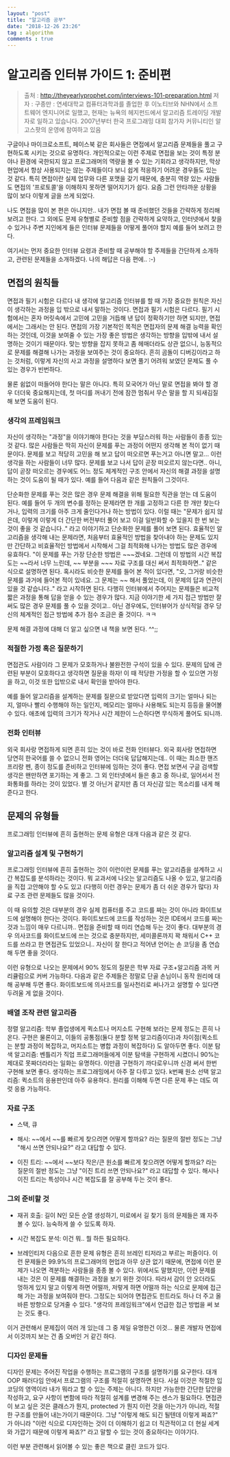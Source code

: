 ```yaml
---
layout: "post"
title: "알고리즘 공부"
date: "2018-12-26 23:26"
tag : algorithm
comments : true
---
```


# 알고리즘 인터뷰 가이드 1: 준비편

> 출처 : http://theyearlyprophet.com/interviews-101-preparation.html
> 저자 : 구종만 : 연세대학교 컴퓨터과학과를 졸업한 후 이노티브와 NHN에서 소프트웨어 엔지니어로 일했고, 현재는 뉴욕의 헤지펀드에서 알고리즘 트레이딩 개발자로 일하고 있습니다. 2007년부터 한국 프로그래밍 대회 참가자 커뮤니티인 알고스팟의 운영에 참여하고 있음

구글이나 마이크로소프트, 페이스북 같은 회사들은 면접에서 알고리즘 문제들을 풀고 구현하도록 시키는 것으로 유명하다. 개인적으로는 이런 주제로 면접을 보는 것이 특정 분야나 환경에 국한되지 않고 프로그래머의 역량을 볼 수 있는 기회라고 생각하지만, 막상 현업에서 항상 사용되지는 않는 주제들이다 보니 쉽게 적응하기 어려운 경우들도 있는 것 같다. 특히 면접이란 실제 업무와 다른 포맷을 갖기 때문에, 충분히 역량 있는 사람들도 면접의 '프로토콜'을 이해하지 못하면 떨어지기가 쉽다. 요즘 그런 안타까운 상황을 많이 보다 이렇게 글을 쓰게 되었다.

나도 면접을 많이 본 편은 아니지만.. 내가 면접 볼 때 준비했던 것들을 간략하게 정리해 보려고 한다. 그 외에도 문제 유형별로 준비할 점을 간략하게 요약하고, 인터넷에서 찾을 수 있거나 주변 지인에게 들은 인터뷰 문제들을 어떻게 풀어야 할지 예를 들어 보려고 한다.

여기서는 먼저 중요한 인터뷰 요령과 준비할 때 공부해야 할 주제들을 간단하게 소개하고, 관련된 문제들을 소개하겠다. 나의 해답은 다음 편에.. :-)

## 면접의 원칙들
면접과 필기 시험은 다르다
내 생각에 알고리즘 인터뷰를 할 때 가장 중요한 원칙은 자신이 생각하는 과정을 입 밖으로 내서 말하는 것이다. 면접과 필기 시험은 다르다. 필기 시험에서는 혼자 머릿속에서 고민에 고민을 거듭해 낸 답이 정확하기만 하면 되지만, 면접에서는 그래서는 안 된다. 면접의 가장 기본적인 목적은 면접자의 문제 해결 능력을 확인하는 것인데, 이것을 보여줄 수 있는 가장 좋은 방법은 생각하는 방향을 입밖에 내서 설명하는 것이기 때문이다. 맞는 방향을 잡지 못하고 좀 헤매더라도 상관 없으니, 능동적으로 문제를 해결해 나가는 과정을 보여주는 것이 중요하다. 흔히 곰돌이 디버깅이라고 하는 것처럼, 이렇게 자신의 사고 과정을 설명하다 보면 풀기 어려워 보였던 문제도 풀 수 있는 경우가 빈번하다.

물론 쉼없이 떠들어야 한다는 말은 아니다. 특히 모국어가 아닌 말로 면접을 봐야 할 경우 더더욱 중요해지는데, 첫 마디를 꺼내기 전에 잠깐 멈춰서 무슨 말을 할 지 되새김질 해 보면 도움이 된다.

### 생각의 프레임워크
자신이 생각하는 "과정"을 이야기해야 한다는 것을 부담스러워 하는 사람들이 종종 있는 것 같다. 많은 사람들은 딱히 자신이 문제를 푸는 과정이 어떤지 생각해 본 적이 없기 때문이다. 문제를 보고 적당히 고민을 해 보고 답이 떠오르면 푸는거고 아니면 말고... 이런 생각을 하는 사람들이 너무 많다. 문제를 보고 나서 답이 곧장 떠오르지 않는다면.. 아니, 답이 곧장 떠오르는 경우에도 어느 정도 체계적인 구조 안에서 자신의 해결 과정을 설명하는 것이 도움이 될 때가 있다. 예를 들어 다음과 같은 원칙들이 그것이다.

단순화한 문제를 푸는 것은 많은 경우 문제 해결을 위해 필요한 직관을 얻는 데 도움이 된다. 예를 들어 두 개의 변수를 정하는 문제라면 한 개를 고정하고 다른 한 개만 찾는다거나, 입력의 크기를 아주 크게 줄인다거나 하는 방법이 있다. 이럴 때는 "문제가 쉽지 않은데, 이렇게 이렇게 더 간단한 버전부터 풀어 보고 이걸 일반화할 수 있을지 한 번 보는 것이 좋을 것 같습니다.." 라고 이야기하고 단순화한 문제를 풀어 보면 된다.
효율적인 알고리즘을 생각해 내는 문제라면, 처음부터 효율적인 방법을 찾아내야 하는 문제도 있지만 간단하고 비효율적인 방법에서 시작해서 그걸 최적화해 나가는 방법도 많은 경우에 유효하다. "이 문제를 푸는 가장 단순한 방법은 ~~~겠네요. 그런데 이 방법의 시간 복잡도는 ~~라서 너무 느린데, ~~ 부분을 ~~~ 자료 구조를 대신 써서 최적화하면.." 같은 식으로 설명하면 된다.
혹시라도 비슷한 문제를 들어 본 적이 있다면, "오, 그거랑 비슷한 문제를 과거에 들어본 적이 있네요. 그 문제는 ~~ 해서 풀었는데, 이 문제의 답과 연관이 있을 것 같습니다.." 라고 시작하면 된다.
다행히 인터뷰에서 주어지는 문제들은 비교적 짧은 과정을 통해 답을 얻을 수 있는 경우가 많다. 지금 이야기한 세 가지 접근 방법만 잘 써도 많은 경우 문제를 풀 수 있을 것이고.. 아닌 경우에도, 인터뷰어가 상식적일 경우 당신의 체계적인 접근 방법에 추가 점수 조금은 줄 것이다. ㅋㅋ

문제 해결 과정에 대해 더 알고 싶으면 내 책을 보면 된다. ^^;;

### 적절한 가정 혹은 질문하기
면접관도 사람이라 그 문제가 모호하거나 불완전한 구석이 있을 수 있다. 문제의 답에 관련된 부분이 모호하다고 생각하면 질문을 하자! 이 때 적당한 가정을 할 수 있으면 가정을 하고, 이것 또한 입밖으로 내서 확인을 받아야 한다.

예를 들어 알고리즘을 설계하는 문제를 질문으로 받았다면 입력의 크기는 얼마나 되는지, 얼마나 빨리 수행해야 하는 일인지, 메모리는 얼마나 사용해도 되는지 등등을 물어볼 수 있다. 애초에 입력의 크기가 작거나 시간 제한이 느슨하다면 무식하게 풀어도 되니까.

### 전화 인터뷰
외국 회사랑 면접하게 되면 흔히 있는 것이 바로 전화 인터뷰다. 외국 회사랑 면접하면 당연히 한국어를 쓸 수 없으니 전화 영어는 더더욱 답답해지는데.. 이 때는 최소한 핸즈프리랑 펜, 종이 정도를 준비하고 인터뷰에 임하는 것이 좋다. 면접 보면서 구글 검색할 생각은 왠만하면 포기하는 게 좋고. 그 외 인터넷에서 들은 충고 중 하나로, 일어서서 전화통화를 하라는 것이 있었다. 별 것 아닌거 같지만 좀 더 자신감 있는 목소리를 내게 해 준다고 한다.

## 문제의 유형들
프로그래밍 인터뷰에 흔히 출현하는 문제 유형은 대개 다음과 같은 것 같다.

### 알고리즘 설계 및 구현하기
프로그래밍 인터뷰에 흔히 출현하는 것이 이런이런 문제를 푸는 알고리즘을 설계하고 시간 복잡도를 분석하라는 것이다. 뭐 교과서에 나오는 알고리즘도 나올 수 있고, 알고리즘을 직접 고안해야 할 수도 있고 (다행히 이런 경우는 문제가 좀 더 쉬운 경우가 많다) 자료 구조 관련 문제들도 많을 것이다.

이 때 유의할 것은 대부분의 경우 실제 컴퓨터를 주고 코드를 짜는 것이 아니라 화이트보드에 설명해야 한다는 것이다. 화이트보드에 코드를 작성하는 것은 IDE에서 코드를 짜는 것과 느낌이 매우 다르니까.. 면접을 준비할 때 미리 연습해 두는 것이 좋다. 대부분의 경우 의사코드를 화이트보드에 쓰는 것으로 충분하지만, 세미콜론까지 꽉 채워서 C++ 코드를 쓰라고 한 면접관도 있었으니.. 자신이 잘 한다고 적어낸 언어는 손 코딩을 좀 연습해 두면 좋을 것이다.

이런 유형으로 나오는 문제에서 90% 정도의 질문은 학부 자료 구조+알고리즘 과목 커리큘럼으로 커버 가능하다. 다음과 같은 주제들은 정말로 단골 손님이니 동작 원리에 대해 공부해 두면 좋다. 화이트보드에 의사코드를 일사천리로 써나가고 설명할 수 있다면 두려울 게 없을 것이다.

### 배열 조작 관련 알고리즘
정렬 알고리즘: 학부 졸업생에게 퀵소트나 머지소트 구현해 보라는 문제 정도는 흔히 나온다. 구현은 물론이고, 이들의 공통점(둘다 분할 정복 알고리즘이다)과 차이점(퀵소트는 분할 과정이 복잡하고, 머지소트는 병합 과정이 복잡하다) 도 알아두면 좋다.
이분 탐색 알고리즘: 벤틀리가 직업 프로그래머들에게 이분 탐색을 구현하게 시켰더니 90%는 제대로 못짜더라라는 일화는 유명하다. 이만큼 구현하기 까다로우니까 신경 써서 한번 구현해 보면 좋다. 생각하는 프로그래밍에서 아주 잘 다루고 있다.
k번째 원소 선택 알고리즘: 퀵소트의 응용판인데 아주 유용하다. 원리를 이해해 두면 다른 문제 푸는 데도 여럿 응용 가능하다.

### 자료 구조

* 스택, 큐

* 해시: ~~에서 ~~를 빠르게 찾으려면 어떻게 할까요? 라는 질문의 절반 정도는 그냥 "해시 쓰면 안되나요?" 라고 대답할 수 있다.

* 이진 트리: ~~에서 ~~보다 작은/큰 원소를 빠르게 찾으려면 어떻게 할까요? 라는 질문의 절반 정도는 그냥 "이진 트리 쓰면 안되나요?" 라고 대답할 수 있다.
해시나 이진 트리는 특성이나 시간 복잡도를 잘 공부해 두는 것이 좋다.

### 그외 준비할 것

* 재귀 호출: 길이 N인 모든 순열 생성하기, 미로에서 길 찾기 등의 문제들은 꽤 자주 볼 수 있다. 능숙하게 쓸 수 있도록 하자.

* 시간 복잡도 분석: 이건 뭐.. 뭘 하든 필요하다.

* 브레인티저
다음으로 흔한 문제 유형은 흔히 브레인 티저라고 부르는 퍼즐이다. 이런 문제들은 99.9%의 프로그래머의 현업과 아무 상관 없기 때문에, 면접에 이런 문제가 나오면 격분하는 사람들을 종종 볼 수 있다. 위에서도 말했지만, 이런 문제를 내는 것은 이 문제를 해결하는 과정을 보기 위한 것이다. 따라서 감이 안 오더라도 멍하게 있지 말고 이렇게 하면 어떨까, 저렇게 하면 어떨까 하는 식으로 문제에 접근해 가는 과정을 보여줘야 한다. 그정도는 되어야 면접관도 힌트라도 하나 더 주고 올바른 방향으로 당겨줄 수 있다. "생각의 프레임워크"에서 언급한 접근 방법을 써 보는 것도 좋다.

이거 관련해서 문제집이 여러 개 있는데 그 중 제일 유명한건 이것... 물론 개발자 면접에서 이것까지 보는 건 좀 오버인 거 같긴 하다.

### 디자인 문제들
디자인 문제는 주어진 작업을 수행하는 프로그램의 구조를 설명하기를 요구한다. 대개 OOP 패러다임 안에서 프로그램의 구조를 적절히 설명하면 된다. 사실 이것은 적절한 입코딩의 영역이라 내가 뭐라고 할 수 있는 주제는 아니다. 하지만 가능한한 간단한 답안을 작성하고, 요구 사항이 변함에 따라 적절히 설계를 변경해 주는 센스가 필요하다. 면접관이 보고 싶은 것은 클래스가 뭔지, protected 가 뭔지 이런 것을 아는가가 아니라, 적절한 구조를 만들어 내는가이기 때문이다. 그냥 "이렇게 해도 되긴 될텐데 이렇게 짜죠?" 가 아니라 "이런 식으로 디자인하는 것이 더 이해하기 쉽고 더 직관적이고 더 현실 세계와 가깝기 때문에 이렇게 짜죠?" 라고 말할 수 있는 것이 중요하다는 이야기다.

이런 부분 관련해서 읽어볼 수 있는 좋은 책으로 클린 코드가 있다.
